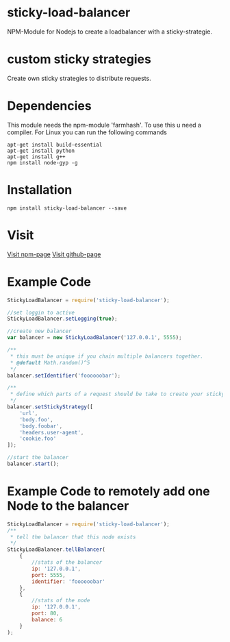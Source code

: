 # sticky-load-balancer
NPM-Module for Nodejs to create a loadbalancer with a sticky-strategie.

# custom sticky strategies
Create own sticky strategies to distribute requests.

# Dependencies
This module needs the npm-module 'farmhash'. To use this u need a compiler.
For Linux you can run the following commands
```{r, engine='bash', count_lines}
apt-get install build-essential
apt-get install python
apt-get install g++
npm install node-gyp -g
```

# Installation
`npm install sticky-load-balancer --save`

# Visit
[Visit npm-page](https://www.npmjs.com/package/sticky-load-balancer)
[Visit github-page](https://github.com/danielsun174/sticky-load-balancer)

# Example Code
```js
StickyLoadBalancer = require('sticky-load-balancer');

//set loggin to active
StickyLoadBalancer.setLogging(true);

//create new balancer
var balancer = new StickyLoadBalancer('127.0.0.1', 5555);

/**
 * this must be unique if you chain multiple balancers together.
 * @default Math.random()^5
 */
balancer.setIdentifier('foooooobar');

/**
 * define which parts of a request should be take to create your sticky strategie
 */
balancer.setStickyStrategy([
    'url',
    'body.foo',
    'body.foobar',
    'headers.user-agent',
    'cookie.foo'
]);

//start the balancer
balancer.start();
```


# Example Code to remotely add one Node to the balancer
```js
StickyLoadBalancer = require('sticky-load-balancer');
/**
 * tell the balancer that this node exists
 */
StickyLoadBalancer.tellBalancer(
    {
        //stats of the balancer
        ip: '127.0.0.1',
        port: 5555,
        identifier: 'foooooobar'
    },
    {
        //stats of the node
        ip: '127.0.0.1',
        port: 80,
        balance: 6
    }
);
```